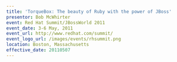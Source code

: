 ```yaml
---
title: 'TorqueBox: The beauty of Ruby with the power of JBoss'
presentor: Bob McWhirter
event: Red Hat Summit/JBossWorld 2011
event_date: 3-6 May, 2011
event_url: http://www.redhat.com/summit/
event_logo_url: /images/events/rhsummit.png
location: Boston, Massachusetts
effective_date: 20110507
---
```



